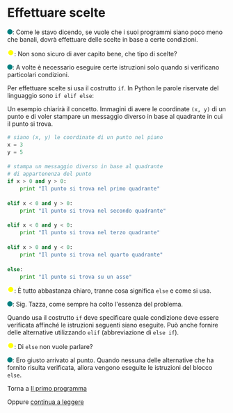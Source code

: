 # Effettuare scelte

![](../../images/people/tess.png): Come le stavo dicendo, se vuole che i suoi programmi
siano poco meno che banali, dovrà effettuare delle scelte in base a certe condizioni.

![](../../images/people/tazza.png): Non sono sicuro di aver capito bene,
che tipo di scelte?

![](../../images/people/tess.png): A volte è necessario eseguire certe
istruzioni solo quando si verificano particolari condizioni.

Per effettuare scelte si usa il costrutto `if`. In Python le parole
riservate del linguaggio sono `if elif else`:

Un esempio chiarirà il concetto. Immagini di avere le coordinate `(x, y)` di
un punto e di voler stampare un messaggio diverso in base al quadrante in cui
il punto si trova.

```py
# siano (x, y) le coordinate di un punto nel piano
x = 3
y = 5

# stampa un messaggio diverso in base al quadrante
# di appartenenza del punto
if x > 0 and y > 0:
    print "Il punto si trova nel primo quadrante"

elif x < 0 and y > 0:
    print "Il punto si trova nel secondo quadrante"

elif x < 0 and y < 0:
    print "Il punto si trova nel terzo quadrante"

elif x > 0 and y < 0:
    print "Il punto si trova nel quarto quadrante"

else:
    print "Il punto si trova su un asse"
```

![](../../images/people/tazza.png): &Egrave; tutto abbastanza chiaro, tranne cosa significa
`else` e come si usa.

![](../../images/people/tess.png): Sig. Tazza, come sempre ha colto l'essenza del problema.

Quando usa il costrutto `if` deve specificare quale condizione deve essere verificata
affinché le istruzioni seguenti siano eseguite. Può anche fornire delle alternative
utilizzando `elif` (abbreviazione di `else if`).

![](../../images/people/tazza.png): Di `else` non vuole parlare?

![](../../images/people/tess.png): Ero giusto arrivato al punto. Quando nessuna delle
alternative che ha fornito risulta verificata, allora vengono eseguite le istruzioni
del blocco `else`.

Torna a [Il primo programma](../summary.md)

Oppure [continua a leggere](esercizi2.mb)
